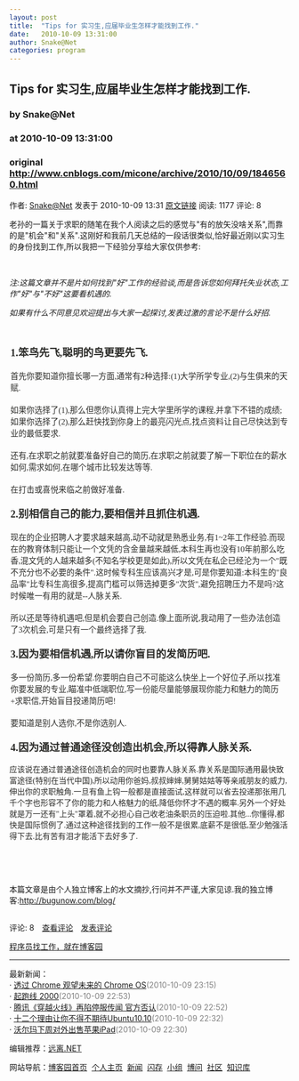 ```yaml
---
layout: post
title:  "Tips for 实习生,应届毕业生怎样才能找到工作."
date:   2010-10-09 13:31:00
author: Snake@Net
categories: program
---
```


## Tips for 实习生,应届毕业生怎样才能找到工作.
### by Snake@Net
### at 2010-10-09 13:31:00
### original <http://www.cnblogs.com/micone/archive/2010/10/09/1846560.html>

<p><a href="http://www.cnblogs.com/micone/"><img src="http://pic.cnblogs.com/face/u76342.png" alt="" border="0"></a><br>作者: <a href="http://www.cnblogs.com/micone/">Snake@Net</a> 发表于 2010-10-09 13:31 <a href="http://www.cnblogs.com/micone/archive/2010/10/09/1846560.html">原文链接</a> 阅读: 1177 评论: 8</p><p>老孙的一篇关于求职的随笔在我个人阅读之后的感觉与"有的放矢没啥关系",而靠的是"机会"和"关系".这刚好和我前几天总结的一段话很类似,恰好最近刚以实习生的身份找到工作,所以我把一下经验分享给大家仅供参考:</p><p> </p><p><em>注</em><em>:</em><em>这</em><em>篇文章并不是片如何找到"好"工作的经验谈,而是告诉您如何拜托失业状态,工作"好"与"不好"这要看机遇的.</em></p><p><em>如果有什么不同意见欢迎提出与大家一起探讨,发表过激的言论不是什么好招. </em> </p><p> </p><span style="font-family:Tahoma;line-height:normal;font-size:12px;color:#2c2c29"><p style="border-top-width:0px;border-right-width:0px;border-bottom-width:0px;border-left-width:0px;border-style:initial;border-color:initial;outline-width:0px;outline-style:initial;outline-color:initial;vertical-align:baseline;background-image:initial;background-color:transparent;margin-top:1px;margin-right:0px;margin-bottom:15px;margin-left:0px;padding-top:2px;padding-right:2px;padding-bottom:2px;padding-left:2px;font-size:1.2em;background-repeat:initial initial"><span style="font-size:14pt"><strong>1.笨鸟先飞,聪明的鸟更要先飞.</strong></span></p><p style="border-top-width:0px;border-right-width:0px;border-bottom-width:0px;border-left-width:0px;border-style:initial;border-color:initial;outline-width:0px;outline-style:initial;outline-color:initial;vertical-align:baseline;background-image:initial;background-color:transparent;margin-top:1px;margin-right:0px;margin-bottom:15px;margin-left:0px;padding-top:2px;padding-right:2px;padding-bottom:2px;padding-left:2px;font-size:1.2em;background-repeat:initial initial">首先你要知道你擅长哪一方面,通常有2种选择:(1)大学所学专业,(2)与生俱来的天赋.</p><p style="border-top-width:0px;border-right-width:0px;border-bottom-width:0px;border-left-width:0px;border-style:initial;border-color:initial;outline-width:0px;outline-style:initial;outline-color:initial;vertical-align:baseline;background-image:initial;background-color:transparent;margin-top:1px;margin-right:0px;margin-bottom:15px;margin-left:0px;padding-top:2px;padding-right:2px;padding-bottom:2px;padding-left:2px;font-size:1.2em;background-repeat:initial initial">如果你选择了(1),那么但愿你认真得上完大学里所学的课程,并拿下不错的成绩;如果你选择了(2),那么赶快找到你身上的最亮闪光点,找点资料让自己尽快达到专业的最低要求.</p><p style="border-top-width:0px;border-right-width:0px;border-bottom-width:0px;border-left-width:0px;border-style:initial;border-color:initial;outline-width:0px;outline-style:initial;outline-color:initial;vertical-align:baseline;background-image:initial;background-color:transparent;margin-top:1px;margin-right:0px;margin-bottom:15px;margin-left:0px;padding-top:2px;padding-right:2px;padding-bottom:2px;padding-left:2px;font-size:1.2em;background-repeat:initial initial">还有,在求职之前就要准备好自己的简历,在求职之前就要了解一下职位在的薪水如何,需求如何,在哪个城市比较发达等等.</p><p style="border-top-width:0px;border-right-width:0px;border-bottom-width:0px;border-left-width:0px;border-style:initial;border-color:initial;outline-width:0px;outline-style:initial;outline-color:initial;vertical-align:baseline;background-image:initial;background-color:transparent;margin-top:1px;margin-right:0px;margin-bottom:15px;margin-left:0px;padding-top:2px;padding-right:2px;padding-bottom:2px;padding-left:2px;font-size:1.2em;background-repeat:initial initial">在打击或喜悦来临之前做好准备.</p><p style="border-top-width:0px;border-right-width:0px;border-bottom-width:0px;border-left-width:0px;border-style:initial;border-color:initial;outline-width:0px;outline-style:initial;outline-color:initial;vertical-align:baseline;background-image:initial;background-color:transparent;margin-top:1px;margin-right:0px;margin-bottom:15px;margin-left:0px;padding-top:2px;padding-right:2px;padding-bottom:2px;padding-left:2px;font-size:1.2em;background-repeat:initial initial"><span style="font-size:14pt"><strong>2.别相信自己的能力,要相信并且抓住机遇.</strong></span></p><p style="border-top-width:0px;border-right-width:0px;border-bottom-width:0px;border-left-width:0px;border-style:initial;border-color:initial;outline-width:0px;outline-style:initial;outline-color:initial;vertical-align:baseline;background-image:initial;background-color:transparent;margin-top:1px;margin-right:0px;margin-bottom:15px;margin-left:0px;padding-top:2px;padding-right:2px;padding-bottom:2px;padding-left:2px;font-size:1.2em;background-repeat:initial initial">现在的企业招聘人才要求越来越高,动不动就是熟悉业务,有1~2年工作经验.而现在的教育体制只能让一个文凭的含金量越来越低,本科生再也没有10年前那么吃香,混文凭的人越来越多(不知名学校更是如此),所以文凭在私企已经沦为一个"既不充分也不必要的条件".这时候专科生应该高兴才是,可是你要知道:本科生的"良品率"比专科生高很多,提高门槛可以筛选掉更多"次货",避免招聘压力不是吗?这时候唯一有用的就是--人脉关系.</p><p style="border-top-width:0px;border-right-width:0px;border-bottom-width:0px;border-left-width:0px;border-style:initial;border-color:initial;outline-width:0px;outline-style:initial;outline-color:initial;vertical-align:baseline;background-image:initial;background-color:transparent;margin-top:1px;margin-right:0px;margin-bottom:15px;margin-left:0px;padding-top:2px;padding-right:2px;padding-bottom:2px;padding-left:2px;font-size:1.2em;background-repeat:initial initial">所以还是等待机遇吧,但是机会要自己创造.像上面所说,我动用了一些办法创造了3次机会,可是只有一个最终选择了我.</p><p style="border-top-width:0px;border-right-width:0px;border-bottom-width:0px;border-left-width:0px;border-style:initial;border-color:initial;outline-width:0px;outline-style:initial;outline-color:initial;vertical-align:baseline;background-image:initial;background-color:transparent;margin-top:1px;margin-right:0px;margin-bottom:15px;margin-left:0px;padding-top:2px;padding-right:2px;padding-bottom:2px;padding-left:2px;font-size:1.2em;background-repeat:initial initial"><strong style="font-size:14pt">3.因为要相信机遇,所以请你盲目的发简历吧.</strong></p><p style="border-top-width:0px;border-right-width:0px;border-bottom-width:0px;border-left-width:0px;border-style:initial;border-color:initial;outline-width:0px;outline-style:initial;outline-color:initial;vertical-align:baseline;background-image:initial;background-color:transparent;margin-top:1px;margin-right:0px;margin-bottom:15px;margin-left:0px;padding-top:2px;padding-right:2px;padding-bottom:2px;padding-left:2px;font-size:1.2em;background-repeat:initial initial">多一份简历,多一份希望.你要明白自己不可能这么快坐上一个好位子,所以找准你要发展的专业,瞄准中低端职位,写一份能尽量能够展现你能力和魅力的简历+求职信,开始盲目投递简历吧!</p><p style="border-top-width:0px;border-right-width:0px;border-bottom-width:0px;border-left-width:0px;border-style:initial;border-color:initial;outline-width:0px;outline-style:initial;outline-color:initial;vertical-align:baseline;background-image:initial;background-color:transparent;margin-top:1px;margin-right:0px;margin-bottom:15px;margin-left:0px;padding-top:2px;padding-right:2px;padding-bottom:2px;padding-left:2px;font-size:1.2em;background-repeat:initial initial">要知道是别人选你,不是你选别人.</p><p style="border-top-width:0px;border-right-width:0px;border-bottom-width:0px;border-left-width:0px;border-style:initial;border-color:initial;outline-width:0px;outline-style:initial;outline-color:initial;vertical-align:baseline;background-image:initial;background-color:transparent;margin-top:1px;margin-right:0px;margin-bottom:15px;margin-left:0px;padding-top:2px;padding-right:2px;padding-bottom:2px;padding-left:2px;font-size:1.2em;background-repeat:initial initial"><span style="font-size:14pt"><strong>4.因为通过普通途径没创造出机会,所以得靠人脉关系.</strong></span></p></span><p><span style="font-family:Tahoma;line-height:normal;color:#2c2c29">应该说在通过普通途径创造机会的同时也要靠人脉关系.靠关系是国际通用最快致富途径(特别在当代中国),所以动用你爸妈,叔叔婶婶,舅舅姑姑等等亲戚朋友的威力,伸出你的求职触角.一旦有鱼上钩一般都是直接面试,这样就可以省去投递那张用几千个字也形容不了你的能力和人格魅力的纸,降低你怀才不遇的概率.另外一个好处就是万一还有"上头"罩着,就不必担心自己收老油条职员的压迫啦.其他...你懂得,都快是国际惯例了.通过这种途径找到的工作一般不是很累,底薪不是很低,至少勉强活得下去.比有苦有泪才能活下去好多了.</span> </p><p> </p><p> </p><p>本篇文章是由个人独立博客上的水文摘抄,行问并不严谨,大家见谅.我的独立博客:<a href="http://bugunow.com/blog/">http://bugunow.com/blog/</a> </p><img src="http://www.cnblogs.com/micone/aggbug/1846560.html?type=1" width="1" height="1" alt=""><p>评论: 8　<a href="http://www.cnblogs.com/micone/archive/2010/10/09/1846560.html#pagedcomment">查看评论</a>　<a href="http://www.cnblogs.com/micone/archive/2010/10/09/1846560.html#commentform">发表评论</a></p><p><a href="http://job.cnblogs.com/">程序员找工作，就在博客园</a></p><hr><p>最新新闻：<br>· <a href="http://news.cnblogs.com/n/76763/">透过 Chrome 观望未来的 Chrome OS</a><span style="color:gray">(2010-10-09 23:15)</span><br>· <a href="http://news.cnblogs.com/n/76761/">起跑线 2000</a><span style="color:gray">(2010-10-09 22:53)</span><br>· <a href="http://news.cnblogs.com/n/76760/">腾讯《穿越火线》再陷停服传闻 官方否认</a><span style="color:gray">(2010-10-09 22:52)</span><br>· <a href="http://news.cnblogs.com/n/76757/">十二个理由让你不得不期待Ubuntu10.10</a><span style="color:gray">(2010-10-09 22:32)</span><br>· <a href="http://news.cnblogs.com/n/76756/">沃尔玛下周对外出售苹果iPad</a><span style="color:gray">(2010-10-09 22:30)</span><br></p><p>编辑推荐：<a href="http://news.cnblogs.com/n/76477/">远离.NET</a><br></p><p>网站导航：<a href="http://www.cnblogs.com">博客园首页</a>  <a href="http://home.cnblogs.com/">个人主页</a>  <a href="http://news.cnblogs.com">新闻</a>  <a href="http://home.cnblogs.com/ing/">闪存</a>  <a href="http://home.cnblogs.com/group/">小组</a>  <a href="http://space.cnblogs.com/q/">博问</a>  <a href="http://space.cnblogs.com">社区</a>  <a href="http://kb.cnblogs.com">知识库</a></p>
